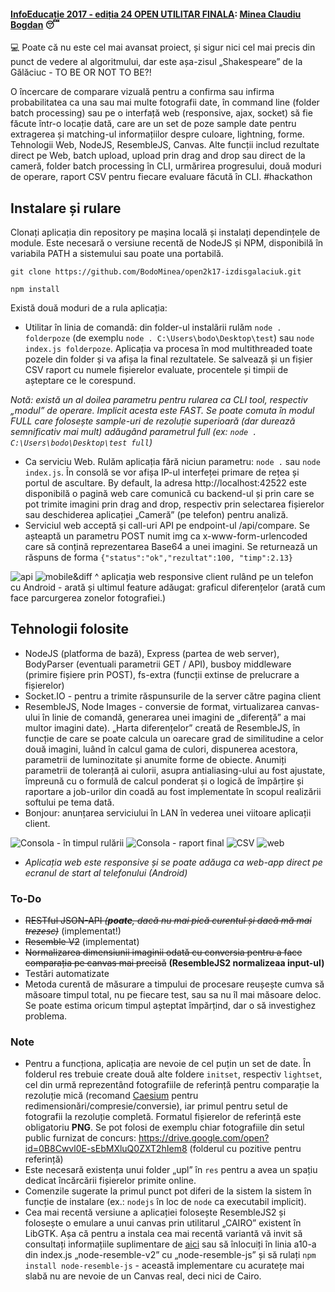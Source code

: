 #### [InfoEducație 2017 - ediția 24 OPEN UTILITAR FINALA](https://infoeducatie.ro/): [Minea Claudiu Bogdan](http://community.infoeducatie.ro/t/transitkit-cloud-based-intelligent-transportation-system-utilitar-bucuresti-lucrari-2017-nationala/4406) :sleeping:
:computer: Poate că nu este cel mai avansat proiect, și sigur nici cel mai precis din punct de vedere al algoritmului, dar este așa-zisul „Shakespeare” de la Gălăciuc - TO BE OR NOT TO BE?!

O încercare de comparare vizuală pentru a confirma sau infirma probabilitatea ca una sau mai multe fotografii date, în command line (folder batch processing) sau pe o interfață web (responsive, ajax, socket) să fie făcute într-o locație dată, care are un set de poze sample date pentru extragerea și matching-ul informațiilor despre culoare, lightning, forme. Tehnologii Web, NodeJS, ResembleJS, Canvas. Alte funcții includ rezultate direct pe Web, batch upload, upload prin drag and drop sau direct de la cameră, folder batch processing în CLI, urmărirea progresului, două moduri de operare, raport CSV pentru fiecare evaluare făcută în CLI.  #hackathon

## Instalare și rulare 
Clonați aplicația din repository pe mașina locală și instalați dependințele de module. Este necesară o versiune recentă de NodeJS și NPM, disponibilă în variabila PATH a sistemului sau poate una portabilă.

`git clone https://github.com/BodoMinea/open2k17-izdisgalaciuk.git`

`npm install`

Există două moduri de a rula aplicația:

- Utilitar în linia de comandă: din folder-ul instalării rulăm `node . folderpoze` (de exemplu `node . C:\Users\bodo\Desktop\test`) sau `node index.js folderpoze`. Aplicația va procesa în mod multithreaded toate pozele din folder și va afișa la final rezultatele. Se salvează și un fișier CSV raport cu numele fișierelor evaluate, procentele și timpii de așteptare ce le corespund.

_Notă: există un al doilea parametru pentru rularea ca CLI tool, respectiv „modul” de operare. Implicit acesta este FAST. Se poate comuta în modul FULL care folosește sample-uri de rezoluție superioară (dar durează semnificativ mai mult) adăugând parametrul full (ex: `node . C:\Users\bodo\Desktop\test full`)_
- Ca serviciu Web. Rulăm aplicația fără niciun parametru: `node .` sau `node index.js`. În consolă se vor afișa IP-ul interfeței primare de rețea și portul de ascultare. By default, la adresa http://localhost:42522 este disponibilă o pagină web care comunică cu backend-ul și prin care se pot trimite imagini prin drag and drop, respectiv prin selectarea fișierelor sau deschiderea aplicației „Cameră” (pe telefon) pentru analiză.
- Serviciul web acceptă și call-uri API pe endpoint-ul /api/compare. Se așteaptă un parametru POST numit img ca x-www-form-urlencoded care să conțină reprezentarea Base64 a unei imagini. Se returnează un răspuns de forma `{"status":"ok","rezultat":100, "timp":2.13}`

![api](./res/public/readme_api.png "JSONAPI")
![mobile&diff](./res/public/readme_mobil.jpg "Mobile & Diff")
^ aplicația web responsive client rulând pe un telefon cu Android - arată și ultimul feature adăugat: graficul diferențelor (arată cum face parcurgerea zonelor fotografiei.)

## Tehnologii folosite
- NodeJS (platforma de bază), Express (partea de web server), BodyParser (eventuali parametrii GET / API), busboy middleware (primire fișiere prin POST), fs-extra (funcții extinse de prelucrare a fișierelor)
- Socket.IO - pentru a trimite răspunsurile de la server către pagina client
- ResembleJS, Node Images - conversie de format, virtualizarea canvas-ului în linie de comandă, generarea unei imagini de „diferență” a mai multor imagini date). „Harta diferențelor” creată de ResembleJS, în funcție de care se poate calcula un oarecare grad de similitudine a celor două imagini, luând în calcul gama de culori, dispunerea acestora,  parametrii de luminozitate și anumite forme de obiecte. Anumiți parametrii de toleranță ai culorii, asupra antialiasing-ului au fost ajustate, împreună cu o formulă de calcul ponderat și o logică de împărțire și raportare a job-urilor din coadă au fost implementate în scopul realizării softului pe tema dată.
- Bonjour: anunțarea serviciului în LAN în vederea unei viitoare aplicații client.

![Consola - în timpul rulării](./res/public/readme_running.png "Consola - în timpul rulării")
![Consola - raport final](./res/public/readme_final.png "Consola - raport final")
![CSV](./res/public/readme_excel.png "Fișierul CSV raport")
![web](./res/public/web.png "Pagina web")
* _Aplicația web este responsive și se poate adăuga ca web-app direct pe ecranul de start al telefonului (Android)_

### To-Do
- ~~RESTful JSON-API _(**poate**, dacă nu mai pică curentul și dacă mă mai trezesc)_~~ (implementat!)
- ~~Resemble V2~~ (implementat)
- ~~Normalizarea dimensiunii imaginii odată cu conversia pentru a face comparația pe canvas mai precisă~~ __(ResembleJS2 normalizeaa input-ul)__
- Testări automatizate
- Metoda curentă de măsurare a timpului de procesare reușește cumva să măsoare timpul total, nu pe fiecare test, sau sa nu îl mai măsoare deloc. Se poate estima oricum timpul așteptat împărțind, dar o să investighez problema.

### Note
- Pentru a funcționa, aplicația are nevoie de cel puțin un set de date. În folderul res trebuie create două alte foldere `initset`, respectiv `lightset`, cel din urmă reprezentând fotografiile de referință pentru comparație la rezoluție mică (recomand [Caesium](https://saerasoft.com/caesium/) pentru redimensionări/compresie/conversie), iar primul pentru setul de fotografii la rezoluție completă. Formatul fișierelor de referință este obligatoriu **PNG**. Se pot folosi de exemplu chiar fotografiile din setul public furnizat de concurs: https://drive.google.com/open?id=0B8Cwvl0E-sEbMXluQ0ZXT2hIem8 (folderul cu pozitive pentru referință)
- Este necesară existența unui folder „upl” în `res` pentru a avea un spațiu dedicat încărcării fișierelor primite online.
- Comenzile sugerate la primul punct pot diferi de la sistem la sistem în funcție de instalare (ex.: `nodejs` în loc de `node` ca executabil implicit).
- Cea mai recentă versiune a aplicației folosește ResembleJS2 și folosește o emulare a unui canvas prin utilitarul „CAIRO” existent în LibGTK. Așa că pentru a instala cea mai recentă variantă vă invit să consultați informațiile suplimentare de [aici](https://github.com/Automattic/node-canvas/wiki/Installation---Windows) sau să înlocuiți în linia a10-a din index.js „node-resemble-v2” cu „node-resemble-js” și să rulați `npm install node-resemble-js` - această implementare cu acuratețe mai slabă nu are nevoie de un Canvas real, deci nici de Cairo.
